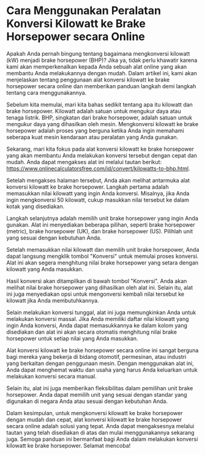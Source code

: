 Cara Menggunakan Peralatan Konversi Kilowatt ke Brake Horsepower secara Online
==============================================================================

Apakah Anda pernah bingung tentang bagaimana mengkonversi kilowatt (kW) menjadi brake horsepower (BHP)? Jika ya, tidak perlu khawatir karena kami akan memperkenalkan kepada Anda sebuah alat online yang akan membantu Anda melakukannya dengan mudah. Dalam artikel ini, kami akan menjelaskan tentang penggunaan alat konversi kilowatt ke brake horsepower secara online dan memberikan panduan langkah demi langkah tentang cara menggunakannya.

Sebelum kita memulai, mari kita bahas sedikit tentang apa itu kilowatt dan brake horsepower. Kilowatt adalah satuan untuk mengukur daya atau tenaga listrik. BHP, singkatan dari brake horsepower, adalah satuan untuk mengukur daya yang dihasilkan oleh mesin. Mengkonversi kilowatt ke brake horsepower adalah proses yang berguna ketika Anda ingin memahami seberapa kuat mesin kendaraan atau peralatan yang Anda gunakan.

Sekarang, mari kita fokus pada alat konversi kilowatt ke brake horsepower yang akan membantu Anda melakukan konversi tersebut dengan cepat dan mudah. Anda dapat mengakses alat ini melalui tautan berikut: <https://www.onlinecalculatorsfree.com/id/convert/kilowatts-to-bhp.html>.

Setelah mengakses halaman tersebut, Anda akan melihat antarmuka alat konversi kilowatt ke brake horsepower. Langkah pertama adalah memasukkan nilai kilowatt yang ingin Anda konversi. Misalnya, jika Anda ingin mengkonversi 50 kilowatt, cukup masukkan nilai tersebut ke dalam kotak yang disediakan.

Langkah selanjutnya adalah memilih unit brake horsepower yang ingin Anda gunakan. Alat ini menyediakan beberapa pilihan, seperti brake horsepower (metric), brake horsepower (UK), dan brake horsepower (US). Pilihlah unit yang sesuai dengan kebutuhan Anda.

Setelah memasukkan nilai kilowatt dan memilih unit brake horsepower, Anda dapat langsung mengklik tombol "Konversi" untuk memulai proses konversi. Alat ini akan segera menghitung nilai brake horsepower yang setara dengan kilowatt yang Anda masukkan.

Hasil konversi akan ditampilkan di bawah tombol "Konversi". Anda akan melihat nilai brake horsepower yang dihasilkan oleh alat ini. Selain itu, alat ini juga menyediakan opsi untuk mengonversi kembali nilai tersebut ke kilowatt jika Anda membutuhkannya.

Selain melakukan konversi tunggal, alat ini juga memungkinkan Anda untuk melakukan konversi massal. Jika Anda memiliki daftar nilai kilowatt yang ingin Anda konversi, Anda dapat memasukkannya ke dalam kolom yang disediakan dan alat ini akan secara otomatis menghitung nilai brake horsepower untuk setiap nilai yang Anda masukkan.

Alat konversi kilowatt ke brake horsepower secara online ini sangat berguna bagi mereka yang bekerja di bidang otomotif, permesinan, atau industri yang berkaitan dengan penggunaan mesin. Dengan menggunakan alat ini, Anda dapat menghemat waktu dan usaha yang harus Anda keluarkan untuk melakukan konversi secara manual.

Selain itu, alat ini juga memberikan fleksibilitas dalam pemilihan unit brake horsepower. Anda dapat memilih unit yang sesuai dengan standar yang digunakan di negara Anda atau sesuai dengan kebutuhan Anda.

Dalam kesimpulan, untuk mengkonversi kilowatt ke brake horsepower dengan mudah dan cepat, alat konversi kilowatt ke brake horsepower secara online adalah solusi yang tepat. Anda dapat mengaksesnya melalui tautan yang telah disediakan di atas dan mulai menggunakannya sekarang juga. Semoga panduan ini bermanfaat bagi Anda dalam melakukan konversi kilowatt ke brake horsepower. Selamat mencoba!